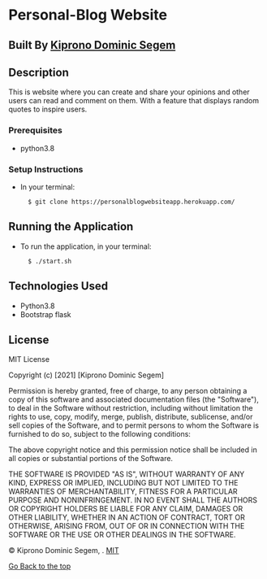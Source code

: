 
# Personal-Blog Website

## Built By [Kiprono Dominic Segem](https://personalblogwebsiteapp.herokuapp.com/)

## Description
This is website where you can create and share your opinions and other users can read and comment on them. With a feature that displays random quotes to inspire users.
### Prerequisites
* python3.8


### Setup Instructions
* In your terminal:
        
        $ git clone https://personalblogwebsiteapp.herokuapp.com/
        

## Running the Application
* To run the application, in your terminal:

        $ ./start.sh
## Technologies Used
* Python3.8
* Bootstrap flask

## **License**

MIT License

Copyright (c) [2021] [Kiprono Dominic Segem]

Permission is hereby granted, free of charge, to any person obtaining a copy
of this software and associated documentation files (the "Software"), to deal
in the Software without restriction, including without limitation the rights
to use, copy, modify, merge, publish, distribute, sublicense, and/or sell
copies of the Software, and to permit persons to whom the Software is
furnished to do so, subject to the following conditions:

The above copyright notice and this permission notice shall be included in all
copies or substantial portions of the Software.

THE SOFTWARE IS PROVIDED "AS IS", WITHOUT WARRANTY OF ANY KIND, EXPRESS OR
IMPLIED, INCLUDING BUT NOT LIMITED TO THE WARRANTIES OF MERCHANTABILITY,
FITNESS FOR A PARTICULAR PURPOSE AND NONINFRINGEMENT. IN NO EVENT SHALL THE
AUTHORS OR COPYRIGHT HOLDERS BE LIABLE FOR ANY CLAIM, DAMAGES OR OTHER
LIABILITY, WHETHER IN AN ACTION OF CONTRACT, TORT OR OTHERWISE, ARISING FROM,
OUT OF OR IN CONNECTION WITH THE SOFTWARE OR THE USE OR OTHER DEALINGS IN THE
SOFTWARE.

©️ Kiprono Dominic Segem, . [MIT](https://choosealicense.com/licenses/mit/)


[Go Back to the top](#Segem)

